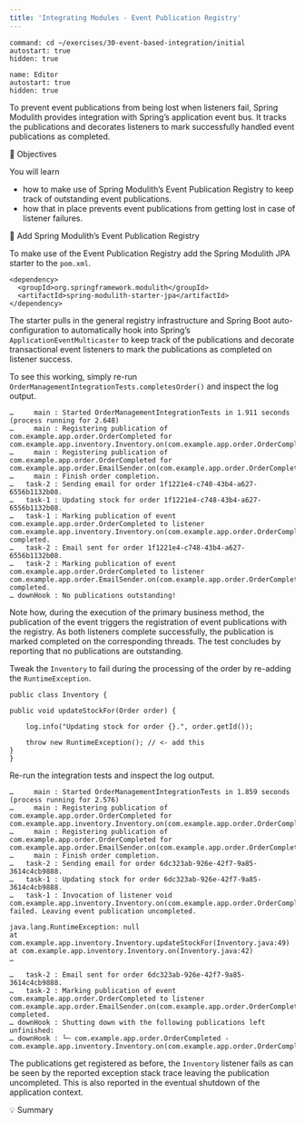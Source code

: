 ```yaml
---
title: 'Integrating Modules - Event Publication Registry'
---
```


```terminal:execute-all
command: cd ~/exercises/30-event-based-integration/initial
autostart: true
hidden: true
```

```dashboard:open-dashboard
name: Editor
autostart: true
hidden: true
```

To prevent event publications from being lost when listeners fail, Spring Modulith provides integration with Spring’s application event bus. It tracks the publications and decorates listeners to mark successfully handled event publications as completed.

🎯 Objectives

You will learn
- how to make use of Spring Modulith’s Event Publication Registry to keep track of outstanding event publications.
- how that in place prevents event publications from getting lost in case of listener failures.

👣 Add Spring Modulith’s Event Publication Registry

To make use of the Event Publication Registry add the Spring Modulith JPA starter to the `pom.xml`.

```
<dependency>
  <groupId>org.springframework.modulith</groupId>
  <artifactId>spring-modulith-starter-jpa</artifactId>
</dependency>
```

The starter pulls in the general registry infrastructure and Spring Boot auto-configuration to automatically hook into Spring’s `ApplicationEventMulticaster` to keep track of the publications and decorate transactional event listeners to mark the publications as completed on listener success.

To see this working, simply re-run `OrderManagementIntegrationTests.completesOrder()` and inspect the log output.

```
…     main : Started OrderManagementIntegrationTests in 1.911 seconds (process running for 2.648)
…     main : Registering publication of com.example.app.order.OrderCompleted for com.example.app.inventory.Inventory.on(com.example.app.order.OrderCompleted).
…     main : Registering publication of com.example.app.order.OrderCompleted for com.example.app.order.EmailSender.on(com.example.app.order.OrderCompleted).
…     main : Finish order completion.
…   task-2 : Sending email for order 1f1221e4-c748-43b4-a627-6556b1132b08.
…   task-1 : Updating stock for order 1f1221e4-c748-43b4-a627-6556b1132b08.
…   task-1 : Marking publication of event com.example.app.order.OrderCompleted to listener com.example.app.inventory.Inventory.on(com.example.app.order.OrderCompleted) completed.
…   task-2 : Email sent for order 1f1221e4-c748-43b4-a627-6556b1132b08.
…   task-2 : Marking publication of event com.example.app.order.OrderCompleted to listener com.example.app.order.EmailSender.on(com.example.app.order.OrderCompleted) completed.
… downHook : No publications outstanding!
```

Note how, during the execution of the primary business method, the publication of the event triggers the registration of event publications with the registry. As both listeners complete successfully, the publication is marked completed on the corresponding threads. The test concludes by reporting that no publications are outstanding.

Tweak the `Inventory` to fail during the processing of the order by re-adding the `RuntimeException`.

```
public class Inventory {

public void updateStockFor(Order order) {

    log.info("Updating stock for order {}.", order.getId());

    throw new RuntimeException(); // <- add this
}
}
```

Re-run the integration tests and inspect the log output.

```
…     main : Started OrderManagementIntegrationTests in 1.859 seconds (process running for 2.576)
…     main : Registering publication of com.example.app.order.OrderCompleted for com.example.app.inventory.Inventory.on(com.example.app.order.OrderCompleted).
…     main : Registering publication of com.example.app.order.OrderCompleted for com.example.app.order.EmailSender.on(com.example.app.order.OrderCompleted).
…     main : Finish order completion.
…   task-2 : Sending email for order 6dc323ab-926e-42f7-9a85-3614c4cb9888.
…   task-1 : Updating stock for order 6dc323ab-926e-42f7-9a85-3614c4cb9888.
…   task-1 : Invocation of listener void com.example.app.inventory.Inventory.on(com.example.app.order.OrderCompleted) failed. Leaving event publication uncompleted.

java.lang.RuntimeException: null
at com.example.app.inventory.Inventory.updateStockFor(Inventory.java:49)
at com.example.app.inventory.Inventory.on(Inventory.java:42)
…

…   task-2 : Email sent for order 6dc323ab-926e-42f7-9a85-3614c4cb9888.
…   task-2 : Marking publication of event com.example.app.order.OrderCompleted to listener com.example.app.order.EmailSender.on(com.example.app.order.OrderCompleted) completed.
… downHook : Shutting down with the following publications left unfinished:
… downHook : └─ com.example.app.order.OrderCompleted - com.example.app.inventory.Inventory.on(com.example.app.order.OrderCompleted)
```

The publications get registered as before, the `Inventory` listener fails as can be seen by the reported exception stack trace leaving the publication uncompleted. This is also reported in the eventual shutdown of the application context.

💡 Summary